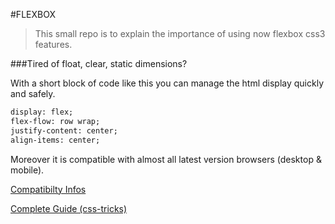 #FLEXBOX

>This small repo is to explain the importance of using now flexbox css3 features.

###Tired of float, clear, static dimensions?

With a short block of code like this you can manage the html display quickly and safely.

```html
display: flex;
flex-flow: row wrap;
justify-content: center;
align-items: center;
```

Moreover it is compatible with almost all latest version browsers (desktop & mobile).

[Compatibilty Infos](https://developer.mozilla.org/en-US/docs/Web/CSS/CSS_Flexible_Box_Layout/Using_CSS_flexible_boxes#Browser_compatibility)


[Complete Guide (css-tricks)](https://css-tricks.com/snippets/css/a-guide-to-flexbox)
